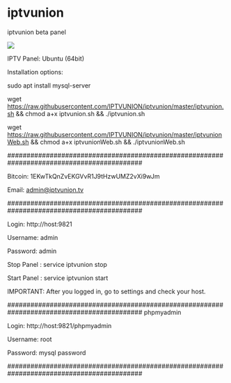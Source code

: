 # iptvunion
iptvunion beta panel

<img src="https://github.com/IPTVUNION/iptvunion/raw/master/panel.jpg">

IPTV Panel: Ubuntu (64bit)


Installation options:


  sudo apt install mysql-server

 wget https://raw.githubusercontent.com/IPTVUNION/iptvunion/master/iptvunion.sh && chmod a+x iptvunion.sh && ./iptvunion.sh

 wget https://raw.githubusercontent.com/IPTVUNION/iptvunion/master/iptvunionWeb.sh && chmod a+x iptvunionWeb.sh && ./iptvunionWeb.sh


###########################################################################################

Bitcoin: 1EKwTkQnZvEKGVvR1J9tHzwUMZ2vXi9wJm

Email: admin@iptvunion.tv

###########################################################################################

Login: http://host:9821

Username: admin

Password: admin 

Stop  Panel : service iptvunion stop

Start Panel : service iptvunion start 

IMPORTANT: After you logged in, go to settings and check your host. 

###########################################################################################
phpmyadmin

Login: http://host:9821/phpmyadmin

Username: root

Password: mysql password 


###########################################################################################
